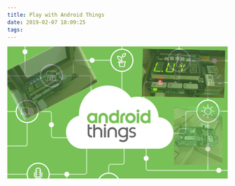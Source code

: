 ```yaml
---
title: Play with Android Things
date: 2019-02-07 18:09:25
tags:
---
```

![](/Post-Resources/AndroidThings/androidthings.png "Android things")